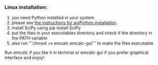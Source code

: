 
### Linux installation:

1. you need Python installed in your system.
2. please see [the instructions for wxPython installation](https://wiki.wxpython.org/How%20to%20install%20wxPython).
3. install SciPy using pip install SciPy
4. put the files in your executables directory and check if the directory in the PATH variable
5. also run '''chmod +x emcalc emcalc-gui''' to make the files executable

Run emcalc if you like it in terminal or emcalc-gui if you prefer graphical interface and enjoy!
